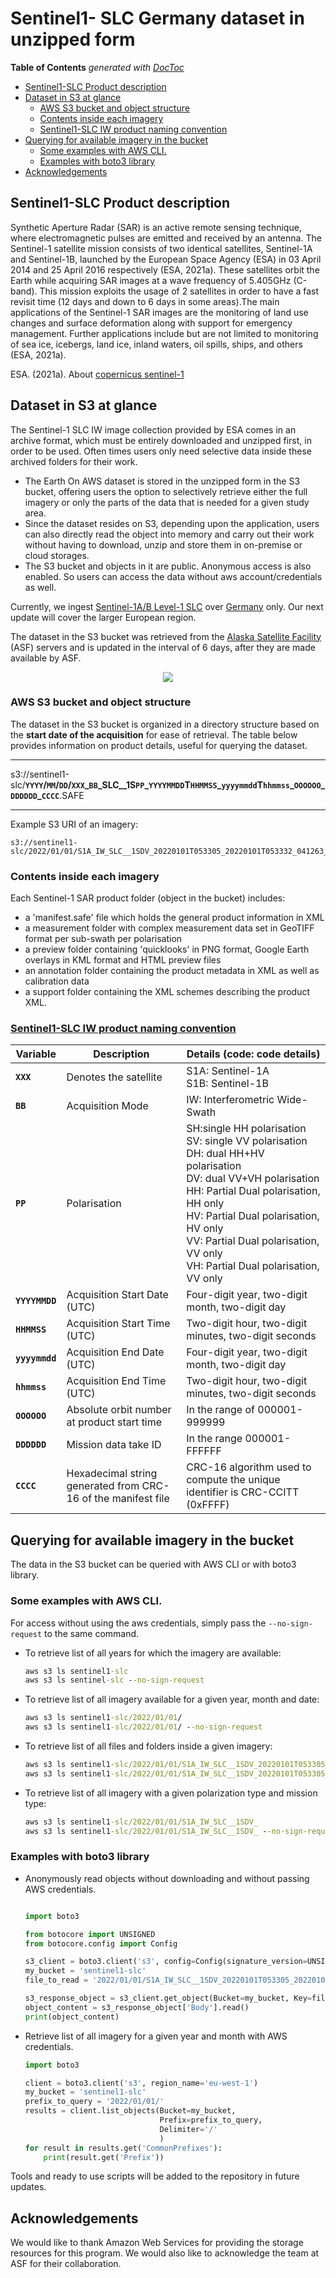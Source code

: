 # Sentinel1- SLC Germany dataset in unzipped form

<!-- START doctoc generated TOC please keep comment here to allow auto update -->
<!-- DON'T EDIT THIS SECTION, INSTEAD RE-RUN doctoc TO UPDATE -->
**Table of Contents**  *generated with [DocToc](https://github.com/thlorenz/doctoc)*

- [Sentinel1-SLC Product description](#sentinel1-slc-product-description)
- [Dataset in S3 at glance](#dataset-in-s3-at-glance)
  - [AWS S3 bucket and object structure](#aws-s3-bucket-and-object-structure)
  - [Contents inside each imagery](#contents-inside-each-imagery)
  - [Sentinel1-SLC IW product naming convention](#sentinel1-slc-iw-product-naming-convention)
- [Querying for available imagery in the bucket](#querying-for-available-imagery-in-the-bucket)
  - [Some examples with AWS CLI.](#some-examples-with-aws-cli)
  - [Examples with boto3 library](#examples-with-boto3-library)
- [Acknowledgements](#acknowledgements)

<!-- END doctoc generated TOC please keep comment here to allow auto update -->



## Sentinel1-SLC Product description
Synthetic Aperture Radar (SAR) is an active remote sensing technique, where electromagnetic pulses are emitted and received by an antenna. 
The Sentinel-1 satellite mission consists of two identical satellites, Sentinel-1A and Sentinel-1B, launched by the European Space Agency (ESA) in 03 April 2014 and 25 April 2016 respectively (ESA, 2021a). These satellites orbit the Earth while acquiring SAR images at a wave frequency of 5.405GHz (C-band). This mission exploits the usage of 2 satellites in order to have a fast revisit time (12 days and down to 6 days in some areas).The main applications of the Sentinel-1 SAR images are the monitoring of land use changes and surface deformation along with support for emergency management. Further applications include but are not limited to monitoring of sea ice, icebergs, land ice, inland waters, oil spills, ships, and others (ESA, 2021a).

ESA. (2021a). About [copernicus sentinel-1](https://sentinel.esa.int/documents/247904/4603794/Sentinel-1-infographic.pdf) 
## Dataset in S3 at glance

The Sentinel-1 SLC IW image collection provided by ESA comes in an archive format, which must be entirely downloaded and unzipped first, in order to be used. Often times users only need selective data inside these archived folders for their work.
- The Earth On AWS dataset is stored in the unzipped form in the S3 bucket, offering users the option to selectively retrieve either the full imagery or only the parts of the data that is needed for a given study area.
- Since the dataset resides on S3, depending upon the application, users can also directly read the object into memory and carry out their work without having to download, unzip and store them in on-premise or cloud storages.
- The S3 bucket and objects in it are public. Anonymous access is also enabled. So users can access the data without aws account/credentials as well.

Currently, we ingest [Sentinel-1A/B Level-1 SLC](https://sentinel.esa.int/web/sentinel/user-guides/sentinel-1-sar/product-types-processing-levels/level-1) over [Germany](https://github.com/live-eo/earth-on-aws/blob/main/imagery/germany.geojson) only.
Our next update will cover the larger European region.

The dataset in the S3 bucket was retrieved from the [Alaska Satellite Facility](https://search.asf.alaska.edu/#/) (ASF) servers and is updated in the interval of 6 days, after they are made available by ASF.

<p align="center">
<img src="https://github.com/live-eo/earth-on-aws/blob/main/imagery/germany.png">
</p>

### AWS S3 bucket and object structure

The dataset in the S3 bucket is organized in a directory structure based on the **start date of the acquisition** for ease of retrieval.
The table below provides information on product details, useful for querying the dataset.

---

s3://sentinel1-slc/**`YYYY`/`MM`/`DD`/`XXX`\_`BB`\_SLC\_\_1S`PP`\_`YYYYMMDD`T`HHMMSS`\_`yyyymmdd`T`hhmmss`\_`OOOOOO`\_`DDDDDD`\_`CCCC`**.SAFE

---

Example S3 URI of an imagery: 

```
s3://sentinel1-slc/2022/01/01/S1A_IW_SLC__1SDV_20220101T053305_20220101T053332_041263_04E777_0EE8.SAFE/
``` 

### Contents inside each imagery

Each Sentinel-1 SAR product folder (object in the bucket) includes:
  - a 'manifest.safe' file which holds the general product information in XML
  - a measurement folder with complex measurement data set in GeoTIFF format per sub-swath per polarisation
  - a preview folder containing 'quicklooks' in PNG format, Google Earth overlays in KML format and HTML preview files
  - an annotation folder containing the product metadata in XML as well as calibration data
  - a support folder containing the XML schemes describing the product XML.




### [Sentinel1-SLC IW product naming convention](https://sentinel.esa.int/web/sentinel/technical-guides/sentinel-1-sar/products-algorithms/level-1-product-formatting)


|Variable      |Description                |Details (code: code details)|
|--------------|---------------------------|----------------------------|
|**`XXX`**      |Denotes the satellite       |S1A: Sentinel-1A <br>S1B: Sentinel-1B|
|**`BB`**       |Acquisition Mode            |IW: Interferometric Wide-Swath       |
|**`PP`**       |Polarisation                |SH:single HH polarisation <br>SV:	single VV polarisation<br>DH:	dual HH+HV polarisation <br>DV:	dual VV+VH polarisation <br>HH:	Partial Dual polarisation, HH only <br>HV:	Partial Dual polarisation, HV only <br>VV:	Partial Dual polarisation, VV only <br>VH:	Partial Dual polarisation, VV only|
|**`YYYYMMDD`** |Acquisition Start Date (UTC)|Four-digit year, two-digit month, two-digit day|
|**`HHMMSS`**   |Acquisition Start Time (UTC)|Two-digit hour, two-digit minutes, two-digit seconds|
|**`yyyymmdd`** |Acquisition End Date (UTC)  |Four-digit year, two-digit month, two-digit day|
|**`hhmmss`**   |Acquisition End Time (UTC)  |Two-digit hour, two-digit minutes, two-digit seconds|
|**`OOOOOO`**   |Absolute orbit number at product start time |In the range of 000001-999999|
|**`DDDDDD`**   |Mission data take ID        |In the range 000001-FFFFFF|
|**`CCCC`**      |Hexadecimal string generated from CRC-16 of the manifest file |CRC-16 algorithm used to compute the unique identifier is CRC-CCITT (0xFFFF)|





## Querying for available imagery in the bucket

The data in the S3 bucket can be queried with AWS CLI or with boto3 library.

### Some examples with AWS CLI. 

For access without using the aws credentials, simply pass the `--no-sign-request` to the same command. 

- To retrieve list of all years for which the imagery are available:
  ```cmd
  aws s3 ls sentinel1-slc
  aws s3 ls sentinel-slc --no-sign-request
  ```
- To retrieve list of all imagery available for a given year, month and date:
  ```cmd
  aws s3 ls sentinel1-slc/2022/01/01/
  aws s3 ls sentinel1-slc/2022/01/01/ --no-sign-request
  ```
- To retrieve list of all files and folders inside a given imagery:
  ```cmd
  aws s3 ls sentinel1-slc/2022/01/01/S1A_IW_SLC__1SDV_20220101T053305_20220101T053332_041263_04E777_0EE8.SAFE/
  aws s3 ls sentinel1-slc/2022/01/01/S1A_IW_SLC__1SDV_20220101T053305_20220101T053332_041263_04E777_0EE8.SAFE/ --no-sign-request
  ```
- To retrieve list of all imagery with a given polarization type and mission type:
  ```cmd
  aws s3 ls sentinel1-slc/2022/01/01/S1A_IW_SLC__1SDV_
  aws s3 ls sentinel1-slc/2022/01/01/S1A_IW_SLC__1SDV_ --no-sign-request
  ```
   
### Examples with boto3 library
- Anonymously read objects without downloading and without passing AWS credentials.

  ```python
  
  import boto3
  
  from botocore import UNSIGNED
  from botocore.config import Config
  
  s3_client = boto3.client('s3', config=Config(signature_version=UNSIGNED))
  my_bucket = 'sentinel1-slc'
  file_to_read = '2022/01/01/S1A_IW_SLC__1SDV_20220101T053305_20220101T053332_041263_04E777_0EE8.SAFE/annotation/s1a-iw1-slc-vh-20220101t053305-20220101t053330-041263-04e777-001.xml'
  
  s3_response_object = s3_client.get_object(Bucket=my_bucket, Key=file_to_read)
  object_content = s3_response_object['Body'].read()
  print(object_content)
  
  ```

- Retrieve list of all imagery for a given year and month with AWS credentials.
  ```python
  import boto3
  
  client = boto3.client('s3', region_name='eu-west-1')
  my_bucket = 'sentinel1-slc'
  prefix_to_query = '2022/01/01/'
  results = client.list_objects(Bucket=my_bucket,
                                Prefix=prefix_to_query,
                                Delimiter='/'
                                )
  for result in results.get('CommonPrefixes'):
      print(result.get('Prefix'))
  ```

Tools and ready to use scripts will be added to the repository in future updates.

## Acknowledgements

We would like to thank Amazon Web Services for providing the storage resources for this program. We would also like to acknowledge the team at ASF for their collaboration. 


